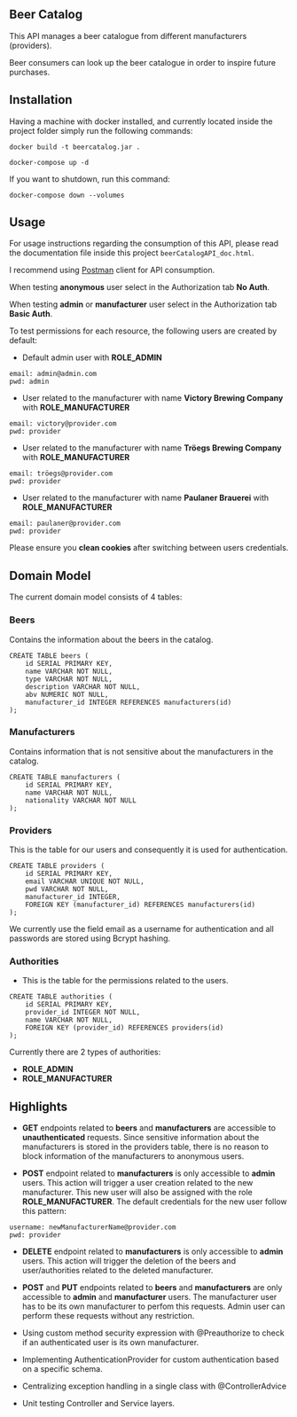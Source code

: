 ## Beer Catalog

This API manages a beer catalogue from different manufacturers (providers). 

Beer consumers can look up the beer catalogue in order to inspire future purchases.

## Installation

Having a machine with docker installed, and currently located inside the project folder simply run the following commands:

```
docker build -t beercatalog.jar .
```

```
docker-compose up -d
```

If you want to shutdown, run this command:

```
docker-compose down --volumes
```

## Usage

For usage instructions regarding the consumption of this API, please read the documentation file inside this project `beerCatalogAPI_doc.html`.

I recommend using [Postman](https://www.getpostman.com/) client for API consumption. 

When testing **anonymous** user select in the Authorization tab **No Auth**.

When testing **admin** or **manufacturer** user select in the Authorization tab **Basic Auth**.

To test permissions for each resource, the following users are created by default:

- Default admin user with **ROLE_ADMIN**
```
email: admin@admin.com
pwd: admin
```

- User related to the manufacturer with name **Victory Brewing Company** with **ROLE_MANUFACTURER**
```
email: victory@provider.com
pwd: provider
```

- User related to the manufacturer with name **Tröegs Brewing Company** with **ROLE_MANUFACTURER**
```
email: tröegs@provider.com
pwd: provider
```

- User related to the manufacturer with name **Paulaner Brauerei** with **ROLE_MANUFACTURER**
```
email: paulaner@provider.com
pwd: provider
```

Please ensure you **clean cookies** after switching between users credentials.

## Domain Model 

The current domain model consists of 4 tables:

### Beers

Contains the information about the beers in the catalog.

```
CREATE TABLE beers (
    id SERIAL PRIMARY KEY,
    name VARCHAR NOT NULL,
    type VARCHAR NOT NULL,
    description VARCHAR NOT NULL,
    abv NUMERIC NOT NULL,
    manufacturer_id INTEGER REFERENCES manufacturers(id)
);
```

### Manufacturers

Contains information that is not sensitive about the manufacturers in the catalog.

```
CREATE TABLE manufacturers (
    id SERIAL PRIMARY KEY,
    name VARCHAR NOT NULL,
    nationality VARCHAR NOT NULL
);
```

### Providers

This is the table for our users and consequently it is used for authentication.

```
CREATE TABLE providers (
    id SERIAL PRIMARY KEY,
    email VARCHAR UNIQUE NOT NULL,
    pwd VARCHAR NOT NULL,
    manufacturer_id INTEGER,
    FOREIGN KEY (manufacturer_id) REFERENCES manufacturers(id)
);
```

We currently use the field email as a username for authentication and all passwords are stored using Bcrypt hashing.

### Authorities

- This is the table for the permissions related to the users.

```
CREATE TABLE authorities (
    id SERIAL PRIMARY KEY,
    provider_id INTEGER NOT NULL,
    name VARCHAR NOT NULL,
    FOREIGN KEY (provider_id) REFERENCES providers(id)
);
```

Currently there are 2 types of authorities:
- **ROLE_ADMIN**
- **ROLE_MANUFACTURER**

## Highlights

- **GET** endpoints related to **beers** and **manufacturers** are accessible to **unauthenticated** requests. Since sensitive information about the manufacturers is stored in the providers table, there is no reason to block information of the manufacturers to anonymous users.

- **POST** endpoint related to **manufacturers** is only accessible to **admin** users. This action will trigger a user creation related to the new manufacturer. This new user will also be assigned with the role **ROLE_MANUFACTURER**. The default credentials for the new user follow this pattern:

```
username: newManufacturerName@provider.com
pwd: provider
```

- **DELETE** endpoint related to **manufacturers** is only accessible to **admin** users. This action will trigger the deletion of the beers and user/authorities related to the deleted manufacturer.

- **POST** and **PUT** endpoints related to **beers** and **manufacturers** are only accessible to **admin** and **manufacturer** users. The manufacturer user has to be its own manufacturer to perfom this requests. Admin user can perform these requests without any restriction.

- Using custom method security expression with @Preauthorize to check if an authenticated user is its own manufacturer.
- Implementing AuthenticationProvider for custom authentication based on a specific schema.
- Centralizing exception handling in a single class with @ControllerAdvice
- Unit testing Controller and Service layers.




